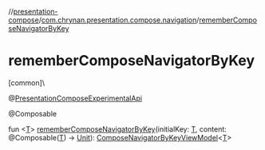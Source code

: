 //[presentation-compose](../../index.md)/[com.chrynan.presentation.compose.navigation](index.md)/[rememberComposeNavigatorByKey](remember-compose-navigator-by-key.md)

# rememberComposeNavigatorByKey

[common]\

@[PresentationComposeExperimentalApi](../com.chrynan.presentation.compose/-presentation-compose-experimental-api/index.md)

@Composable

fun &lt;[T](remember-compose-navigator-by-key.md)&gt; [rememberComposeNavigatorByKey](remember-compose-navigator-by-key.md)(initialKey: [T](remember-compose-navigator-by-key.md), content: @Composable([T](remember-compose-navigator-by-key.md)) -&gt; [Unit](https://kotlinlang.org/api/latest/jvm/stdlib/kotlin/-unit/index.html)): [ComposeNavigatorByKeyViewModel](-compose-navigator-by-key-view-model/index.md)&lt;[T](remember-compose-navigator-by-key.md)&gt;

